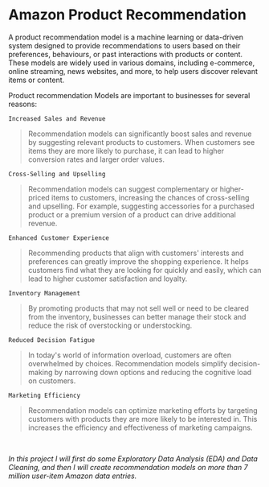 # Amazon Product Recommendation

A product recommendation model is a machine learning or data-driven system designed to provide recommendations to users based on their preferences, behaviours, or past interactions with products or content. These models are widely used in various domains, including e-commerce, online streaming, news websites, and more, to help users discover relevant items or content.

Product recommendation Models are important to businesses for several reasons:

`Increased Sales and Revenue`
> Recommendation models can significantly boost sales and revenue by suggesting relevant products to customers. When customers see items they are more likely to purchase, it can lead to higher conversion rates and larger order values.

`Cross-Selling and Upselling`
> Recommendation models can suggest complementary or higher-priced items to customers, increasing the chances of cross-selling and upselling. For example, suggesting accessories for a purchased product or a premium version of a product can drive additional revenue.

`Enhanced Customer Experience`
> Recommending products that align with customers' interests and preferences can greatly improve the shopping experience. It helps customers find what they are looking for quickly and easily, which can lead to higher customer satisfaction and loyalty.

`Inventory Management`
> By promoting products that may not sell well or need to be cleared from the inventory, businesses can better manage their stock and reduce the risk of overstocking or understocking.

`Reduced Decision Fatigue`
> In today's world of information overload, customers are often overwhelmed by choices. Recommendation models simplify decision-making by narrowing down options and reducing the cognitive load on customers.

`Marketing Efficiency`
> Recommendation models can optimize marketing efforts by targeting customers with products they are more likely to be interested in. This increases the efficiency and effectiveness of marketing campaigns.

<p>&nbsp;</p>

*In this project I will first do some Exploratory Data Analysis (EDA) and Data Cleaning, and then I will create recommendation models on more than 7 million user-item Amazon data entries.*
